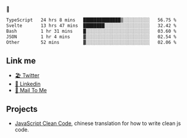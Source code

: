 🤔


<!--START_SECTION:waka-->

```txt
TypeScript   24 hrs 8 mins   ██████████████▒░░░░░░░░░░   56.75 %
Svelte       13 hrs 47 mins  ████████░░░░░░░░░░░░░░░░░   32.42 %
Bash         1 hr 31 mins    █░░░░░░░░░░░░░░░░░░░░░░░░   03.60 %
JSON         1 hr 4 mins     ▓░░░░░░░░░░░░░░░░░░░░░░░░   02.54 %
Other        52 mins         ▓░░░░░░░░░░░░░░░░░░░░░░░░   02.06 %
```

<!--END_SECTION:waka-->

## Link me

- [🏖️ Twitter](https://twitter.com/yuetong3yu)
- [🧳 Linkedin](https://www.linkedin.com/in/yuetong3yu)
- [📧 Mail To Me](mailto:yuetong3yu@gmail.com)


## Projects 

- [JavaScript Clean Code](https://js-clean-code-cn.vercel.app/), chinese translation for how to write clean js code.
